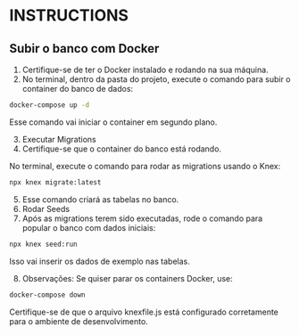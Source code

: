 # INSTRUCTIONS

## Subir o banco com Docker

1. Certifique-se de ter o Docker instalado e rodando na sua máquina.
2. No terminal, dentro da pasta do projeto, execute o comando para subir o container do banco de dados:
```bash 
docker-compose up -d
```
Esse comando vai iniciar o container em segundo plano.

3. Executar Migrations
4. Certifique-se que o container do banco está rodando.

No terminal, execute o comando para rodar as migrations usando o Knex:
```bash
npx knex migrate:latest
```

5. Esse comando criará as tabelas no banco.
6. Rodar Seeds
7. Após as migrations terem sido executadas, rode o comando para popular o banco com dados iniciais:

```bash
npx knex seed:run
```

Isso vai inserir os dados de exemplo nas tabelas.

8. Observações: 
Se quiser parar os containers Docker, use:

```bash
docker-compose down
```

Certifique-se de que o arquivo knexfile.js está configurado corretamente para o ambiente de desenvolvimento.